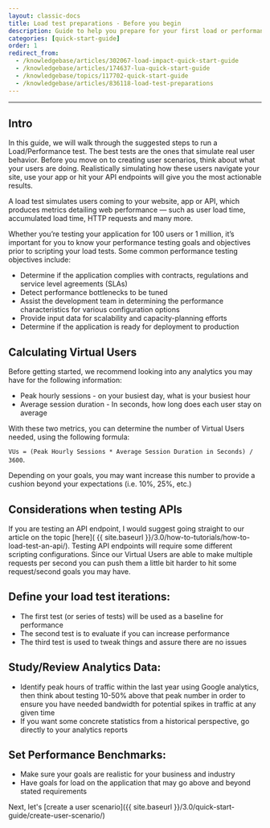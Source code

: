 ```yaml
---
layout: classic-docs
title: Load test preparations - Before you begin
description: Guide to help you prepare for your first load or performance test.  Things to think about and have in mind before you start hammering your site with traffic.
categories: [quick-start-guide]
order: 1
redirect_from:
  - /knowledgebase/articles/302067-load-impact-quick-start-guide
  - /knowledgebase/articles/174637-lua-quick-start-guide
  - /knowledgebase/topics/117702-quick-start-guide
  - /knowledgebase/articles/836118-load-test-preparations
---
```


***

## Intro
In this guide, we will walk through the suggested steps to run a Load/Performance test. The best tests are the ones that simulate real user behavior. Before you move on to creating user scenarios, think about what your users are doing.  Realistically simulating how these users navigate your site, use your app or hit your API endpoints will give you the most actionable results.

A load test simulates users coming to your website, app or API, which produces metrics detailing web performance — such as user load time, accumulated load time, HTTP requests and many more.

Whether you’re testing your application for 100 users or 1 million, it’s important for you to know your performance testing goals and objectives prior to scripting your load tests. Some common performance testing objectives include:


- Determine if the application complies with contracts, regulations and service level agreements (SLAs)
- Detect performance bottlenecks to be tuned
- Assist the development team in determining the performance characteristics for various configuration options
- Provide input data for scalability and capacity-planning efforts
- Determine if the application is ready for deployment to production

## Calculating Virtual Users
Before getting started, we recommend looking into any analytics you may have for the following information:

- Peak hourly sessions - on your busiest day, what is your busiest hour
- Average session duration - In seconds, how long does each user stay on average

With these two metrics, you can determine the number of Virtual Users needed, using the following formula:

`VUs = (Peak Hourly Sessions * Average Session Duration in Seconds) / 3600`.

Depending on your goals, you may want increase this number to provide a cushion beyond your expectations (i.e. 10%, 25%, etc.)

## Considerations when testing APIs
If you are testing an API endpoint, I would suggest going straight to our article on the topic [here]( {{ site.baseurl }}/3.0/how-to-tutorials/how-to-load-test-an-api/).  Testing API endpoints will require some different scripting configurations.  Since our Virtual Users are able to make multiple requests per second you can push them a little bit harder to hit some request/second goals you may have.

## Define your load test iterations:
- The first test (or series of tests) will be used as a baseline for performance
- The second test is to evaluate if you can increase performance
- The third test is used to tweak things and assure there are no issues

## Study/Review Analytics Data:
- Identify peak hours of traffic within the last year using Google analytics, then think about testing 10-50% above that peak number in order to ensure you have needed bandwidth for potential spikes in traffic at any given time
- If you want some concrete statistics from a historical perspective, go directly to your analytics reports


## Set Performance Benchmarks:
- Make sure your goals are realistic for your business and industry
- Have goals for load on the application that may go above and beyond stated requirements

Next, let's [create a user scenario]({{ site.baseurl }}/3.0/quick-start-guide/create-user-scenario/)

